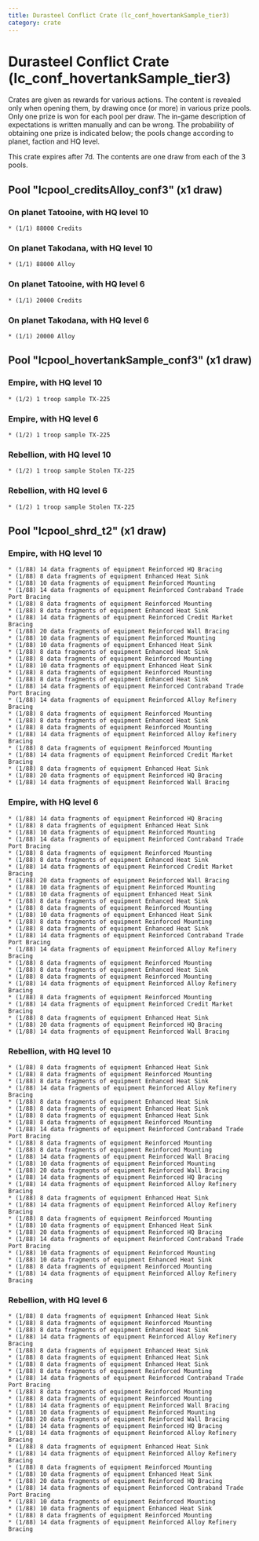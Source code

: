 ```yaml
---
title: Durasteel Conflict Crate (lc_conf_hovertankSample_tier3)
category: crate
---
```


# Durasteel Conflict Crate (lc_conf_hovertankSample_tier3)

Crates are given as rewards for various actions. The content is revealed only when opening them, by drawing once (or more) in various prize pools. Only one prize is won for each pool per draw. The in-game description of expectations is written manually and can be wrong. The probability of obtaining one prize is indicated below; the pools change according to planet, faction and HQ level.

This crate expires after 7d. The contents are one draw from each of the 3 pools.

## Pool "lcpool_creditsAlloy_conf3" (x1 draw)

### On planet Tatooine, with HQ level 10

    * (1/1) 88000 Credits

### On planet Takodana, with HQ level 10

    * (1/1) 88000 Alloy

### On planet Tatooine, with HQ level 6

    * (1/1) 20000 Credits

### On planet Takodana, with HQ level 6

    * (1/1) 20000 Alloy

## Pool "lcpool_hovertankSample_conf3" (x1 draw)

### Empire, with HQ level 10

    * (1/2) 1 troop sample TX-225

### Empire, with HQ level 6

    * (1/2) 1 troop sample TX-225

### Rebellion, with HQ level 10

    * (1/2) 1 troop sample Stolen TX-225

### Rebellion, with HQ level 6

    * (1/2) 1 troop sample Stolen TX-225

## Pool "lcpool_shrd_t2" (x1 draw)

### Empire, with HQ level 10

    * (1/88) 14 data fragments of equipment Reinforced HQ Bracing
    * (1/88) 8 data fragments of equipment Enhanced Heat Sink
    * (1/88) 10 data fragments of equipment Reinforced Mounting
    * (1/88) 14 data fragments of equipment Reinforced Contraband Trade Port Bracing
    * (1/88) 8 data fragments of equipment Reinforced Mounting
    * (1/88) 8 data fragments of equipment Enhanced Heat Sink
    * (1/88) 14 data fragments of equipment Reinforced Credit Market Bracing
    * (1/88) 20 data fragments of equipment Reinforced Wall Bracing
    * (1/88) 10 data fragments of equipment Reinforced Mounting
    * (1/88) 10 data fragments of equipment Enhanced Heat Sink
    * (1/88) 8 data fragments of equipment Enhanced Heat Sink
    * (1/88) 8 data fragments of equipment Reinforced Mounting
    * (1/88) 10 data fragments of equipment Enhanced Heat Sink
    * (1/88) 8 data fragments of equipment Reinforced Mounting
    * (1/88) 8 data fragments of equipment Enhanced Heat Sink
    * (1/88) 14 data fragments of equipment Reinforced Contraband Trade Port Bracing
    * (1/88) 14 data fragments of equipment Reinforced Alloy Refinery Bracing
    * (1/88) 8 data fragments of equipment Reinforced Mounting
    * (1/88) 8 data fragments of equipment Enhanced Heat Sink
    * (1/88) 8 data fragments of equipment Reinforced Mounting
    * (1/88) 14 data fragments of equipment Reinforced Alloy Refinery Bracing
    * (1/88) 8 data fragments of equipment Reinforced Mounting
    * (1/88) 14 data fragments of equipment Reinforced Credit Market Bracing
    * (1/88) 8 data fragments of equipment Enhanced Heat Sink
    * (1/88) 20 data fragments of equipment Reinforced HQ Bracing
    * (1/88) 14 data fragments of equipment Reinforced Wall Bracing

### Empire, with HQ level 6

    * (1/88) 14 data fragments of equipment Reinforced HQ Bracing
    * (1/88) 8 data fragments of equipment Enhanced Heat Sink
    * (1/88) 10 data fragments of equipment Reinforced Mounting
    * (1/88) 14 data fragments of equipment Reinforced Contraband Trade Port Bracing
    * (1/88) 8 data fragments of equipment Reinforced Mounting
    * (1/88) 8 data fragments of equipment Enhanced Heat Sink
    * (1/88) 14 data fragments of equipment Reinforced Credit Market Bracing
    * (1/88) 20 data fragments of equipment Reinforced Wall Bracing
    * (1/88) 10 data fragments of equipment Reinforced Mounting
    * (1/88) 10 data fragments of equipment Enhanced Heat Sink
    * (1/88) 8 data fragments of equipment Enhanced Heat Sink
    * (1/88) 8 data fragments of equipment Reinforced Mounting
    * (1/88) 10 data fragments of equipment Enhanced Heat Sink
    * (1/88) 8 data fragments of equipment Reinforced Mounting
    * (1/88) 8 data fragments of equipment Enhanced Heat Sink
    * (1/88) 14 data fragments of equipment Reinforced Contraband Trade Port Bracing
    * (1/88) 14 data fragments of equipment Reinforced Alloy Refinery Bracing
    * (1/88) 8 data fragments of equipment Reinforced Mounting
    * (1/88) 8 data fragments of equipment Enhanced Heat Sink
    * (1/88) 8 data fragments of equipment Reinforced Mounting
    * (1/88) 14 data fragments of equipment Reinforced Alloy Refinery Bracing
    * (1/88) 8 data fragments of equipment Reinforced Mounting
    * (1/88) 14 data fragments of equipment Reinforced Credit Market Bracing
    * (1/88) 8 data fragments of equipment Enhanced Heat Sink
    * (1/88) 20 data fragments of equipment Reinforced HQ Bracing
    * (1/88) 14 data fragments of equipment Reinforced Wall Bracing

### Rebellion, with HQ level 10

    * (1/88) 8 data fragments of equipment Enhanced Heat Sink
    * (1/88) 8 data fragments of equipment Reinforced Mounting
    * (1/88) 8 data fragments of equipment Enhanced Heat Sink
    * (1/88) 14 data fragments of equipment Reinforced Alloy Refinery Bracing
    * (1/88) 8 data fragments of equipment Enhanced Heat Sink
    * (1/88) 8 data fragments of equipment Enhanced Heat Sink
    * (1/88) 8 data fragments of equipment Enhanced Heat Sink
    * (1/88) 8 data fragments of equipment Reinforced Mounting
    * (1/88) 14 data fragments of equipment Reinforced Contraband Trade Port Bracing
    * (1/88) 8 data fragments of equipment Reinforced Mounting
    * (1/88) 8 data fragments of equipment Reinforced Mounting
    * (1/88) 14 data fragments of equipment Reinforced Wall Bracing
    * (1/88) 10 data fragments of equipment Reinforced Mounting
    * (1/88) 20 data fragments of equipment Reinforced Wall Bracing
    * (1/88) 14 data fragments of equipment Reinforced HQ Bracing
    * (1/88) 14 data fragments of equipment Reinforced Alloy Refinery Bracing
    * (1/88) 8 data fragments of equipment Enhanced Heat Sink
    * (1/88) 14 data fragments of equipment Reinforced Alloy Refinery Bracing
    * (1/88) 8 data fragments of equipment Reinforced Mounting
    * (1/88) 10 data fragments of equipment Enhanced Heat Sink
    * (1/88) 20 data fragments of equipment Reinforced HQ Bracing
    * (1/88) 14 data fragments of equipment Reinforced Contraband Trade Port Bracing
    * (1/88) 10 data fragments of equipment Reinforced Mounting
    * (1/88) 10 data fragments of equipment Enhanced Heat Sink
    * (1/88) 8 data fragments of equipment Reinforced Mounting
    * (1/88) 14 data fragments of equipment Reinforced Alloy Refinery Bracing

### Rebellion, with HQ level 6

    * (1/88) 8 data fragments of equipment Enhanced Heat Sink
    * (1/88) 8 data fragments of equipment Reinforced Mounting
    * (1/88) 8 data fragments of equipment Enhanced Heat Sink
    * (1/88) 14 data fragments of equipment Reinforced Alloy Refinery Bracing
    * (1/88) 8 data fragments of equipment Enhanced Heat Sink
    * (1/88) 8 data fragments of equipment Enhanced Heat Sink
    * (1/88) 8 data fragments of equipment Enhanced Heat Sink
    * (1/88) 8 data fragments of equipment Reinforced Mounting
    * (1/88) 14 data fragments of equipment Reinforced Contraband Trade Port Bracing
    * (1/88) 8 data fragments of equipment Reinforced Mounting
    * (1/88) 8 data fragments of equipment Reinforced Mounting
    * (1/88) 14 data fragments of equipment Reinforced Wall Bracing
    * (1/88) 10 data fragments of equipment Reinforced Mounting
    * (1/88) 20 data fragments of equipment Reinforced Wall Bracing
    * (1/88) 14 data fragments of equipment Reinforced HQ Bracing
    * (1/88) 14 data fragments of equipment Reinforced Alloy Refinery Bracing
    * (1/88) 8 data fragments of equipment Enhanced Heat Sink
    * (1/88) 14 data fragments of equipment Reinforced Alloy Refinery Bracing
    * (1/88) 8 data fragments of equipment Reinforced Mounting
    * (1/88) 10 data fragments of equipment Enhanced Heat Sink
    * (1/88) 20 data fragments of equipment Reinforced HQ Bracing
    * (1/88) 14 data fragments of equipment Reinforced Contraband Trade Port Bracing
    * (1/88) 10 data fragments of equipment Reinforced Mounting
    * (1/88) 10 data fragments of equipment Enhanced Heat Sink
    * (1/88) 8 data fragments of equipment Reinforced Mounting
    * (1/88) 14 data fragments of equipment Reinforced Alloy Refinery Bracing